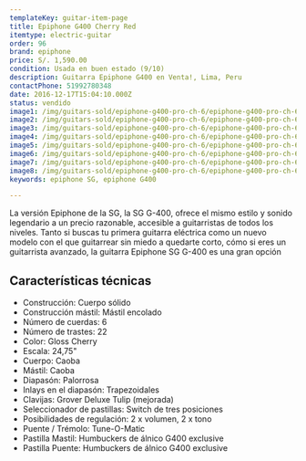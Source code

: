 ```yaml
---
templateKey: guitar-item-page
title: Epiphone G400 Cherry Red
itemtype: electric-guitar
order: 96
brand: epiphone
price: S/. 1,590.00
condition: Usada en buen estado (9/10)
description: Guitarra Epiphone G400 en Venta!, Lima, Peru
contactPhone: 51992780348
date: 2016-12-17T15:04:10.000Z
status: vendido
image1: /img/guitars-sold/epiphone-g400-pro-ch-6/epiphone-g400-pro-ch-6-01-sold.jpg
image2: /img/guitars-sold/epiphone-g400-pro-ch-6/epiphone-g400-pro-ch-6-02-sold.jpg
image3: /img/guitars-sold/epiphone-g400-pro-ch-6/epiphone-g400-pro-ch-6-03-sold.jpg
image4: /img/guitars-sold/epiphone-g400-pro-ch-6/epiphone-g400-pro-ch-6-04-sold.jpg
image5: /img/guitars-sold/epiphone-g400-pro-ch-6/epiphone-g400-pro-ch-6-05-sold.jpg
image6: /img/guitars-sold/epiphone-g400-pro-ch-6/epiphone-g400-pro-ch-6-06-sold.jpg
image7: /img/guitars-sold/epiphone-g400-pro-ch-6/epiphone-g400-pro-ch-6-07-sold.jpg
image8: /img/guitars-sold/epiphone-g400-pro-ch-6/epiphone-g400-pro-ch-6-08-sold.jpg
keywords: epiphone SG, epiphone G400

---
```

La versión Epiphone de la SG, la SG G-400, ofrece el mismo estilo y sonido legendario a un precio razonable, accesible a guitarristas de todos los niveles. Tanto si buscas tu primera guitarra eléctrica como un nuevo modelo con el que guitarrear sin miedo a quedarte corto, cómo si eres un guitarrista avanzado, la guitarra Epiphone SG G-400 es una gran opción

## Características técnicas

* Construcción: Cuerpo sólido
* Construcción mástil: Mástil encolado
* Número de cuerdas: 6
* Número de trastes: 22
* Color: Gloss Cherry
* Escala: 24,75"
* Cuerpo: Caoba
* Mástil: Caoba
* Diapasón: Palorrosa
* Inlays en el diapasón: Trapezoidales
* Clavijas: Grover Deluxe Tulip (mejorada)
* Seleccionador de pastillas: Switch de tres posiciones
* Posibilidades de regulación: 2 x volumen, 2 x tono
* Puente / Trémolo: Tune-O-Matic
* Pastilla Mastil: Humbuckers de álnico G400 exclusive
* Pastilla Puente: Humbuckers de álnico G400 exclusive